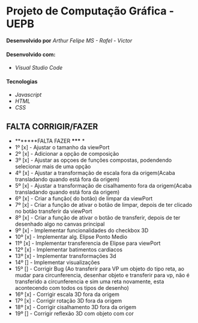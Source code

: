 # Projeto de Computação Gráfica - UEPB

**Desenvolvido por** _Arthur Felipe MS - Rafel - Victor_

#### Desenvolvido com:

- _Visual Studio Code_

#### Tecnologias

- _Javascript_
- _HTML_
- _CSS_

## FALTA CORRIGIR/FAZER

- **\*\*\***FALTA FAZER **\*\*\*** \*
- 1º [x] - Ajustar o tamanho da viewPort
- 2º [x] - Adicionar a opção de composição
- 3º [x] - Ajustar as opçoes de funções compostas, podendendo selecionar mais de uma opção
- 4º [x] - Ajustar a transformação de escala fora da origem(Acaba transladando quando está fora da origem)
- 5º [x] - Ajustar a transformação de cisalhamento fora da origem(Acaba transladando quando está fora da origem)
- 6º [x] - Criar a função( do botão) de limpar da viewPort
- 7º [x] - Criar a função de ativar o botão de limpar, depois de ter clicado no botão transferir da viewPort
- 8º [x] - Criar a função de ativar o botão de transferir, depois de ter desenhado algo no canvas principal
- 9º [x] - Implementar funcionalidades do checkbox 3D
- 10º [x] - Implementar alg. Elipse Ponto Medio
- 11º [x] - Implementar transferencia de Elipse para viewPort
- 12º [x] - Implementar batimentos cardiacos
- 13º [x] - Implementar transformações 3d
- 14º [] - Implementar visualizações
- 15º [] - Corrigir Bug (Ao transferir para VP um objeto do tipo reta, ao mudar para circunferencia, desenhar objeto e transferir para vp, não é transferido a circunferencia e sim uma reta novamente, esta acontecendo com todos os tipos de desenho)
- 16º [x] - Corrigir escala 3D fora da origem
- 17º [x] - Corrigir rotação 3D fora da origem
- 18º [x] - Corrigir cisalhamento 3D fora da origem
- 19º [] - Corrigir reflexão 3D com objeto com cor

